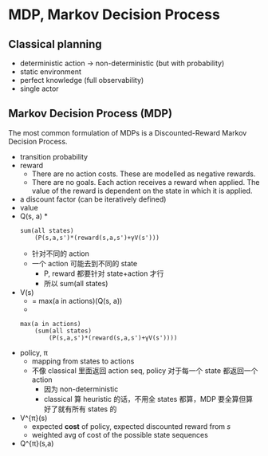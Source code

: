 # MDP, Markov Decision Process

## Classical planning
+ deterministic action -> non-deterministic (but with probability)
+ static environment
+ perfect knowledge (full observability)
+ single actor

## Markov Decision Process (MDP) 
The most common formulation of MDPs is a Discounted-Reward Markov Decision Process.

+ transition probability
+ reward
    * There are no action costs. These are modelled as negative rewards.
    * There are no goals. Each action receives a reward when applied. The value of the reward is dependent on the state in which it is applied.
+ a discount factor (can be iteratively defined)
+ value
+ Q(s, a)
    * 
    ``` 
    sum(all states)
        (P(s,a,s')*(reward(s,a,s')+γV(s')))
    ```
    * 针对不同的 action
    * 一个 action 可能去到不同的 state
        - P, reward 都要针对 state+action 才行
        - 所以 sum(all states)
+ V(s)
    * = max(a in actions)(Q(s, a))
    * 
    ``` 
    max(a in actions)
        (sum(all states)
            (P(s,a,s')*(reward(s,a,s')+γV(s'))))
    ```
+ policy, π
    * mapping from states to actions
    * 不像 classical 里面返回 action seq, policy 对于每一个 state 都返回一个 action
        - 因为 non-deterministic
        - classical 算 heuristic 的话，不用全 states 都算，MDP 要全算但算好了就有所有 states 的
+ V^{π}(s)
    * expected __cost__ of policy, expected discounted reward from _s_
    * weighted avg of cost of the possible state sequences 
+ Q^{π}(s,a)
